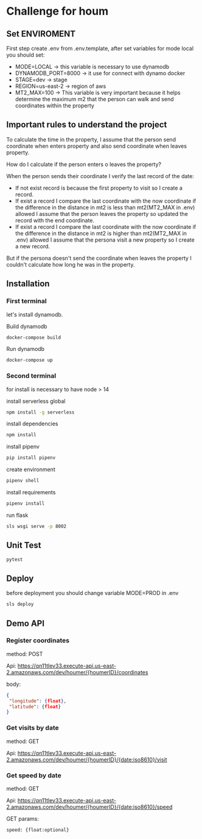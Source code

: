 # Challenge for houm


## Set ENVIROMENT

First step create .env from .env.template, after set variables for mode local you should set:

- MODE=LOCAL -> this variable is necessary to use dynamodb
- DYNAMODB_PORT=8000 -> it use for connect with dynamo docker 
- STAGE=dev -> stage
- REGION=us-east-2 -> region of aws
- MT2_MAX=100 -> This variable is very important because it helps determine the maximum m2 that the person can walk and send coordinates within the property

## Important rules to understand the project

To calculate the time in the property, I assume that the person send coordinate  when enters property and also send coordinate  when leaves property.

How do I calculate if the person enters o leaves the property?

When the person sends their coordinate I verify the last record of the date:

- If not exist record is because the first property to visit so I create a record.
- If exist a record I compare the last coordinate with the now coordinate if the difference in the distance in mt2 is less than mt2(MT2_MAX in .env) allowed I assume that the person  leaves the property so updated the record with the end coordinate.
- If exist a record I compare the last coordinate with the now coordinate if the difference in the distance in mt2 is higher than mt2(MT2_MAX in .env) allowed I assume that the persona visit a new property so I create a new record.

But if the persona doesn't send the coordinate when leaves the property I couldn't calculate how long he was in the property.

## Installation



### First terminal

let's install dynamodb.

Build dynamodb

```bash
docker-compose build
```

Run dynamodb


```bash
docker-compose up
```

### Second terminal

for install is necessary to have node > 14


install serverless global

```bash
npm install -g serverless
```

install dependencies

```bash
npm install
```


install pipenv

```bash
pip install pipenv
```

create environment

```bash
pipenv shell
```

install requirements

```bash
pipenv install
```

run flask

```bash
sls wsgi serve -p 8002
```


## Unit Test

```bash
pytest
```


## Deploy

before deployment you should change variable MODE=PROD in .env

```bash
sls deploy
```


## Demo API


### Register coordinates
method: POST 

Api: https://qn11tlev33.execute-api.us-east-2.amazonaws.com/dev/houmer/{houmerID}/coordinates

body:
```json
{
 "longitude": {float},
 "latitude": {float}
}
```

### Get visits by date
method: GET 

Api: https://qn11tlev33.execute-api.us-east-2.amazonaws.com/dev/houmer/{houmerID}/{date:iso8610}/visit


### Get speed by date

method: GET 

Api: https://qn11tlev33.execute-api.us-east-2.amazonaws.com/dev/houmer/{houmerID}/{date:iso8610}/speed

GET params:

    speed: {float:optional}
